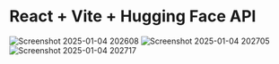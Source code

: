 # React + Vite + Hugging Face API

![Screenshot 2025-01-04 202608](https://github.com/user-attachments/assets/38accd29-e9ea-41f7-b375-9d4e20b0099e)
![Screenshot 2025-01-04 202705](https://github.com/user-attachments/assets/3b39f5cc-989b-47a6-ba64-dbc7283a7370)
![Screenshot 2025-01-04 202717](https://github.com/user-attachments/assets/3508b844-04e7-4783-9fec-b303dc7e4b74)
